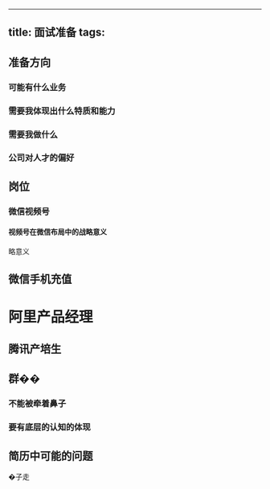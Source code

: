 
---
title: 面试准备
tags:
---
## 
## 准备方向
### 可能有什么业务
### 需要我体现出什么特质和能力
### 需要我做什么
### 公司对人才的偏好
## 岗位
### 微信视频号
#### 视频号在微信布局中的战略意义
略意义
## 微信手机充值
#
# 阿里产品经理
## 腾讯产培生
## 群��
### 不能被牵着鼻子
### 要有底层的认知的体现
## 简历中可能的问题
�子走
##